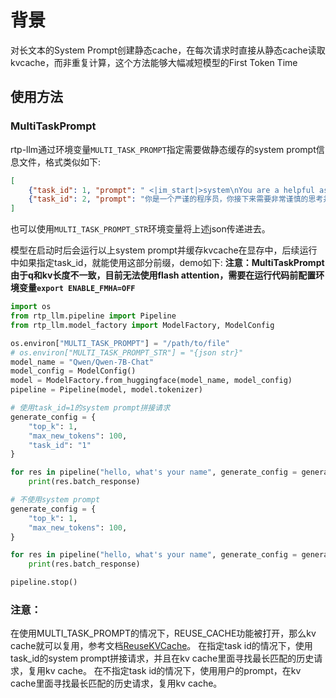 # 背景
对长文本的System Prompt创建静态cache，在每次请求时直接从静态cache读取kvcache，而非重复计算，这个方法能够大幅减短模型的First Token Time

## 使用方法
### MultiTaskPrompt
rtp-llm通过环境变量`MULTI_TASK_PROMPT`指定需要做静态缓存的system prompt信息文件，格式类似如下:
``` json
[
    {"task_id": 1, "prompt": " <|im_start|>system\nYou are a helpful assistant.<|im_end|>\n<|im_start|>"},
    {"task_id": 2, "prompt": "你是一个严谨的程序员，你接下来需要非常谨慎的思考并回答以下问题:"}
]
```
也可以使用`MULTI_TASK_PROMPT_STR`环境变量将上述json传递进去。

模型在启动时后会运行以上system prompt并缓存kvcache在显存中，后续运行中如果指定task_id，就能使用这部分前缀，demo如下:
**注意：MultiTaskPrompt由于q和kv长度不一致，目前无法使用flash attention，需要在运行代码前配置环境变量`export ENABLE_FMHA=OFF`**

``` python
import os
from rtp_llm.pipeline import Pipeline
from rtp_llm.model_factory import ModelFactory, ModelConfig

os.environ["MULTI_TASK_PROMPT"] = "/path/to/file"
# os.environ["MULTI_TASK_PROMPT_STR"] = "{json str}"
model_name = "Qwen/Qwen-7B-Chat"
model_config = ModelConfig()
model = ModelFactory.from_huggingface(model_name, model_config)
pipeline = Pipeline(model, model.tokenizer)

# 使用task_id=1的system prompt拼接请求
generate_config = {
    "top_k": 1,
    "max_new_tokens": 100,
    "task_id": "1"
}

for res in pipeline("hello, what's your name", generate_config = generate_config):
    print(res.batch_response)

# 不使用system prompt
generate_config = {
    "top_k": 1,
    "max_new_tokens": 100,
}

for res in pipeline("hello, what's your name", generate_config = generate_config):
    print(res.batch_response)

pipeline.stop()

```

### 注意：
在使用MULTI_TASK_PROMPT的情况下，REUSE_CACHE功能被打开，那么kv cache就可以复用，参考文档[ReuseKVCache](docs/ReuseKVCache-Tutorial.md)。
在指定task id的情况下，使用task_id的system prompt拼接请求，并且在kv cache里面寻找最长匹配的历史请求，复用kv cache。
在不指定task id的情况下，使用用户的prompt，在kv cache里面寻找最长匹配的历史请求，复用kv cache。